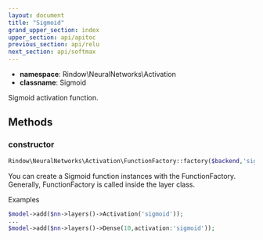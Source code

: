 ```yaml
---
layout: document
title: "Sigmoid"
grand_upper_section: index
upper_section: api/apitoc
previous_section: api/relu
next_section: api/softmax
---
```


- **namespace**: Rindow\NeuralNetworks\Activation
- **classname**: Sigmoid

Sigmoid activation function.

Methods
-------

### constructor
```php
Rindow\NeuralNetworks\Activation\FunctionFactory::factory($backend,'sigmoid');
```
You can create a Sigmoid function instances with the FunctionFactory.
Generally, FunctionFactory is called inside the layer class.

Examples

```php
$model->add($nn->layers()->Activation('sigmoid'));
...
$model->add($nn->layers()->Dense(10,activation:'sigmoid'));
```
